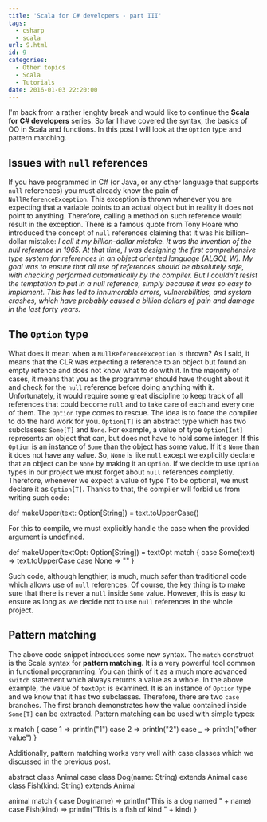```yaml
---
title: 'Scala for C# developers - part III'
tags:
  - csharp
  - scala
url: 9.html
id: 9
categories:
  - Other topics
  - Scala
  - Tutorials
date: 2016-01-03 22:20:00
---
```


I'm back from a rather lenghty break and would like to continue the **Scala for C# developers** series. So far I have covered the syntax, the basics of OO in Scala and functions. In this post I will look at the `Option` type and pattern matching.

Issues with `null` references
-----------------------------

If you have programmed in C# (or Java, or any other language that supports `null` references) you must already know the pain of `NullReferenceException`. This exception is thrown whenever you are expecting that a variable points to an actual object but in reality it does not point to anything. Therefore, calling a method on such reference would result in the exception. There is a famous quote from Tony Hoare who introduced the concept of `null` references claiming that it was his billion-dollar mistake: _I call it my billion-dollar mistake. It was the invention of the null reference in 1965. At that time, I was designing the first comprehensive type system for references in an object oriented language (ALGOL W). My goal was to ensure that all use of references should be absolutely safe, with checking performed automatically by the compiler. But I couldn't resist the temptation to put in a null reference, simply because it was so easy to implement. This has led to innumerable errors, vulnerabilities, and system crashes, which have probably caused a billion dollars of pain and damage in the last forty years._

The `Option` type
-----------------

What does it mean when a `NullReferenceException` is thrown? As I said, it means that the CLR was expecting a reference to an object but found an empty refence and does not know what to do with it. In the majority of cases, it means that you as the programmer should have thought about it and check for the `null` reference before doing anything with it. Unfortunately, it would require some great discipline to keep track of all references that could become `null` and to take care of each and every one of them. The `Option` type comes to rescue. The idea is to force the compiler to do the hard work for you. `Option[T]` is an abstract type which has two subclasses: `Some[T]` and `None`. For example, a value of type `Option[Int]` represents an object that can, but does not have to hold some integer. If this `Option` is an instance of `Some` than the object has some value. If it's `None` than it does not have any value. So, `None` is like `null` except we explicitly declare that an object can be `None` by making it an `Option`. If we decide to use `Option` types in our project we must forget about `null` references completly. Therefore, whenever we expect a value of type `T` to be optional, we must declare it as `Option[T]`. Thanks to that, the compiler will forbid us from writing such code:

def makeUpper(text: Option\[String\]) = text.toUpperCase()

For this to compile, we must explicitly handle the case when the provided argument is undefined.

def makeUpper(textOpt: Option\[String\]) =
    textOpt match {
        case Some(text) => text.toUpperCase
        case None => ""
    }

Such code, although lengthier, is much, much safer than traditional code which allows use of `null` references. Of course, the key thing is to make sure that there is never a `null` inside `Some` value. However, this is easy to ensure as long as we decide not to use `null` references in the whole project.

Pattern matching
----------------

The above code snippet introduces some new syntax. The `match` construct is the Scala syntax for **pattern matching**. It is a very powerful tool common in functional programming. You can think of it as a much more advanced `switch` statement which always returns a value as a whole. In the above example, the value of `textOpt` is examined. It is an instance of `Option` type and we know that it has two subclasses. Therefore, there are two `case` branches. The first branch demonstrates how the value contained inside `Some[T]` can be extracted. Pattern matching can be used with simple types:

x match {
          case 1 => println("1")
          case 2 => println("2")
          case _ => println("other value")
      }

Additionally, pattern matching works very well with case classes which we discussed in the previous post.

abstract class Animal
case class Dog(name: String) extends Animal
case class Fish(kind: String) extends Animal

animal match {
   case Dog(name) => println("This is a dog named " + name)
   case Fish(kind) => println("This is a fish of kind " + kind)
}